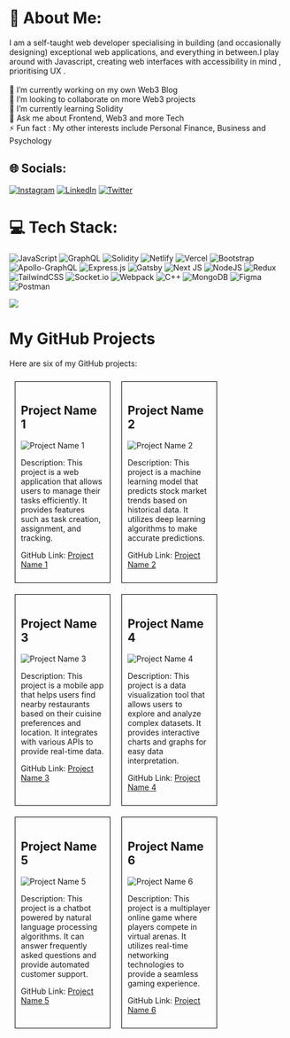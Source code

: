 # 💫 About Me:
I am a self-taught web developer specialising in building (and occasionally designing) exceptional web applications, and everything in between.I play around with Javascript, creating web interfaces with accessibility in mind , prioritising UX .<br><br>🔭 I’m currently working on my own Web3 Blog<br>👯 I’m looking to collaborate on more Web3 projects<br>🌱 I’m currently learning Solidity<br>💬 Ask me about Frontend, Web3 and more Tech<br>⚡ Fun fact : My other interests include Personal Finance, Business and Psychology


## 🌐 Socials:
[![Instagram](https://img.shields.io/badge/Instagram-%23E4405F.svg?logo=Instagram&logoColor=white)](https://instagram.com/justsrinivas12) [![LinkedIn](https://img.shields.io/badge/LinkedIn-%230077B5.svg?logo=linkedin&logoColor=white)](https://www.linkedin.com/in/srinivas-joshi-a3abbb1b5/) [![Twitter](https://img.shields.io/badge/Twitter-%231DA1F2.svg?logo=Twitter&logoColor=white)](https://twitter.com/JustSrinivas12) 

# 💻 Tech Stack:
![JavaScript](https://img.shields.io/badge/javascript-%23323330.svg?style=flat&logo=javascript&logoColor=%23F7DF1E) ![GraphQL](https://img.shields.io/badge/-GraphQL-E10098?style=flat&logo=graphql&logoColor=white) ![Solidity](https://img.shields.io/badge/Solidity-%23363636.svg?style=flat&logo=solidity&logoColor=white) ![Netlify](https://img.shields.io/badge/netlify-%23000000.svg?style=flat&logo=netlify&logoColor=#00C7B7) ![Vercel](https://img.shields.io/badge/vercel-%23000000.svg?style=flat&logo=vercel&logoColor=white) ![Bootstrap](https://img.shields.io/badge/bootstrap-%23563D7C.svg?style=flat&logo=bootstrap&logoColor=white) ![Apollo-GraphQL](https://img.shields.io/badge/-ApolloGraphQL-311C87?style=flat&logo=apollo-graphql) ![Express.js](https://img.shields.io/badge/express.js-%23404d59.svg?style=flat&logo=express&logoColor=%2361DAFB) ![Gatsby](https://img.shields.io/badge/Gatsby-%23663399.svg?style=flat&logo=gatsby&logoColor=white) ![Next JS](https://img.shields.io/badge/Next-black?style=flat&logo=next.js&logoColor=white) ![NodeJS](https://img.shields.io/badge/node.js-6DA55F?style=flat&logo=node.js&logoColor=white) ![Redux](https://img.shields.io/badge/redux-%23593d88.svg?style=flat&logo=redux&logoColor=white) ![TailwindCSS](https://img.shields.io/badge/tailwindcss-%2338B2AC.svg?style=flat&logo=tailwind-css&logoColor=white) ![Socket.io](https://img.shields.io/badge/Socket.io-black?style=flat&logo=socket.io&badgeColor=010101) ![Webpack](https://img.shields.io/badge/webpack-%238DD6F9.svg?style=flat&logo=webpack&logoColor=black) ![C++](https://img.shields.io/badge/c++-%2300599C.svg?style=flat&logo=c%2B%2B&logoColor=white) ![MongoDB](https://img.shields.io/badge/MongoDB-%234ea94b.svg?style=flat&logo=mongodb&logoColor=white) 	![Figma](https://img.shields.io/badge/figma-%23F24E1E.svg?style=flat&logo=figma&logoColor=white) ![Postman](https://img.shields.io/badge/Postman-FF6C37?style=flat&logo=postman&logoColor=white)

[![](https://visitcount.itsvg.in/api?id=SrinivasJoshi&icon=0&color=0)](https://visitcount.itsvg.in)

# My GitHub Projects

Here are six of my GitHub projects:

<div style="display: flex; flex-wrap: wrap;">

<!-- Project 1 -->
<div style="border: 1px solid black; padding: 10px; margin: 10px; width: 30%;">
  
  ## Project Name 1
  
  ![Project Name 1](project_image_1.jpg)
  
  Description: This project is a web application that allows users to manage their tasks efficiently. It provides features such as task creation, assignment, and tracking.
  
  GitHub Link: [Project Name 1](https://github.com/your-username/project-name1)
  
</div>

<!-- Project 2 -->
<div style="border: 1px solid black; padding: 10px; margin: 10px; width: 30%;">
  
  ## Project Name 2
  
  ![Project Name 2](project_image_2.jpg)
  
  Description: This project is a machine learning model that predicts stock market trends based on historical data. It utilizes deep learning algorithms to make accurate predictions.
  
  GitHub Link: [Project Name 2](https://github.com/your-username/project-name2)
  
</div>

<!-- Project 3 -->
<div style="border: 1px solid black; padding: 10px; margin: 10px; width: 30%;">
  
  ## Project Name 3
  
  ![Project Name 3](project_image_3.jpg)
  
  Description: This project is a mobile app that helps users find nearby restaurants based on their cuisine preferences and location. It integrates with various APIs to provide real-time data.
  
  GitHub Link: [Project Name 3](https://github.com/your-username/project-name3)
  
</div>

<!-- Project 4 -->
<div style="border: 1px solid black; padding: 10px; margin: 10px; width: 30%;">
  
  ## Project Name 4
  
  ![Project Name 4](project_image_4.jpg)
  
  Description: This project is a data visualization tool that allows users to explore and analyze complex datasets. It provides interactive charts and graphs for easy data interpretation.
  
  GitHub Link: [Project Name 4](https://github.com/your-username/project-name4)
  
</div>

<!-- Project 5 -->
<div style="border: 1px solid black; padding: 10px; margin: 10px; width: 30%;">
  
  ## Project Name 5
  
  ![Project Name 5](project_image_5.jpg)
  
  Description: This project is a chatbot powered by natural language processing algorithms. It can answer frequently asked questions and provide automated customer support.
  
  GitHub Link: [Project Name 5](https://github.com/your-username/project-name5)
  
</div>

<!-- Project 6 -->
<div style="border: 1px solid black; padding: 10px; margin: 10px; width: 30%;">
  
  ## Project Name 6
  
  ![Project Name 6](project_image_6.jpg)
  
  Description: This project is a multiplayer online game where players compete in virtual arenas. It utilizes real-time networking technologies to provide a seamless gaming experience.
  
  GitHub Link: [Project Name 6](https://github.com/your-username/project-name6)
  
</div>

</div>


